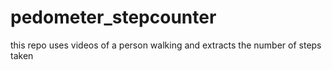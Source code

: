 # pedometer_stepcounter
this repo uses videos of a person walking and extracts the number of steps taken
